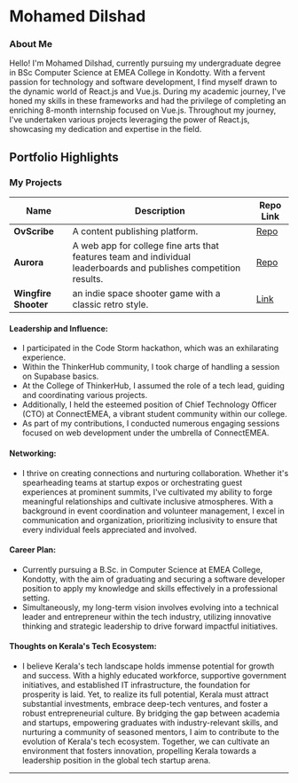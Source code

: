 
# Mohamed Dilshad

### About Me


Hello! I'm Mohamed Dilshad, currently pursuing my undergraduate degree in BSc Computer Science at EMEA College in Kondotty. With a fervent passion for technology and software development, I find myself drawn to the dynamic world of React.js and Vue.js. During my academic journey, I've honed my skills in these frameworks and had the privilege of completing an enriching 8-month internship focused on Vue.js. Throughout my journey, I've undertaken various projects leveraging the power of React.js, showcasing my dedication and expertise in the field.



## Portfolio Highlights

### My Projects

| Name                | Description                                                               | Repo Link                                                      |
|---------------------|---------------------------------------------------------------------------|----------------------------------------------------------------|
| **OvScribe**            | A content publishing platform.                   |   [Repo](https://github.com/dilshad360/ovScribe "https://github.com/dilshad360/ovScribe")                                                             |
| **Aurora**          | A web app for college fine arts that features team and individual leaderboards and publishes competition results.| [Repo](https://dilshad360.github.io/aurora/)|
| **Wingfire Shooter**        | an indie space shooter game with a classic retro style. | [Link](https://dilshad360.itch.io/wingfire-shooter) |


#### Leadership and Influence:

-   I participated in the Code Storm hackathon, which was an exhilarating experience.
-   Within the ThinkerHub community, I took charge of handling a session on Supabase basics.
-   At the College of ThinkerHub, I assumed the role of a tech lead, guiding and coordinating various projects.
-   Additionally, I held the esteemed position of Chief Technology Officer (CTO) at ConnectEMEA, a vibrant student community within our college.
-   As part of my contributions, I conducted numerous engaging sessions focused on web development under the umbrella of ConnectEMEA.

#### Networking:

-   I thrive on creating connections and nurturing collaboration. Whether it's spearheading teams at startup expos or orchestrating guest experiences at prominent summits, I've cultivated my ability to forge meaningful relationships and cultivate inclusive atmospheres. With a background in event coordination and volunteer management, I excel in communication and organization, prioritizing inclusivity to ensure that every individual feels appreciated and involved.

#### Career Plan:

-   Currently pursuing a B.Sc. in Computer Science at EMEA College, Kondotty, with the aim of graduating and securing a software developer position to apply my knowledge and skills effectively in a professional setting.
-   Simultaneously, my long-term vision involves evolving into a technical leader and entrepreneur within the tech industry, utilizing innovative thinking and strategic leadership to drive forward impactful initiatives.

#### Thoughts on Kerala's Tech Ecosystem:

-   I believe Kerala's tech landscape holds immense potential for growth and success. With a highly educated workforce, supportive government initiatives, and established IT infrastructure, the foundation for prosperity is laid. Yet, to realize its full potential, Kerala must attract substantial investments, embrace deep-tech ventures, and foster a robust entrepreneurial culture. By bridging the gap between academia and startups, empowering graduates with industry-relevant skills, and nurturing a community of seasoned mentors, I aim to contribute to the evolution of Kerala's tech ecosystem. Together, we can cultivate an environment that fosters innovation, propelling Kerala towards a leadership position in the global tech startup arena.


---
